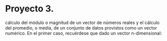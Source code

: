# Proyecto 3.

cálculo del módulo o magnitud de un vector de números reales y el cálculo del promedio, o media, de un conjunto de datos provistos como un vector numérico. En el primer caso, recuérdese que dado un vector n-dimensional:


